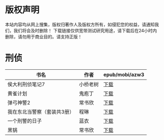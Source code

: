 # 版权声明

本站内容均从网上搜集，版权归著作人及版权方所有，如侵犯您的权益，请通知我们，我们将会及时删除！ 下载链接仅供宽带测试研究用途，请下载后在24小时内删除，请勿用于商业目的。请支持正版！

# 刑侦

| 书名 | 作者 | epub/mobi/azw3 |
| --- | --- | --- |
| 侯大利刑侦笔记7 | 小桥老树 | [下载](https://url89.ctfile.com/f/31084289-1375491982-08c26c?p=8866) |
| 黄雀计划 | 鬼庖丁 | [下载](https://url89.ctfile.com/f/31084289-1375498957-155512?p=8866) |
| 弹弓神警2 | 常书欣 | [下载](https://url89.ctfile.com/f/31084289-1356985777-010553?p=8866) |
| 我在东北当警察（套装共3册） | 程琳 | [下载](https://url89.ctfile.com/f/31084289-1357031446-ae2e03?p=8866) |
| 一个刑警的日子 | 蓝衣 | [下载](https://url89.ctfile.com/f/31084289-1357023343-d37ba8?p=8866) |
| 黑锅 | 常书欣 | [下载](https://url89.ctfile.com/f/31084289-1357021141-2483c9?p=8866) |
